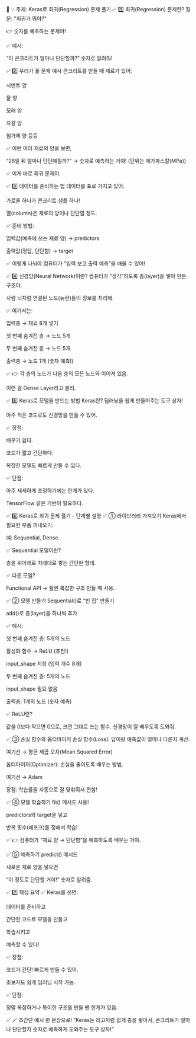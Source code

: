 🌟 💡 주제: Keras로 회귀(Regression) 문제 풀기
✅ 1️⃣ 회귀(Regression) 문제란?
질문: "회귀가 뭐야?"

👉 숫자를 예측하는 문제야!

✅ 예시:

“이 콘크리트가 얼마나 단단할까?” 숫자로 알려줘!

✅ 2️⃣ 우리가 풀 문제 예시
콘크리트를 만들 때 재료가 있어:

시멘트 양

물 양

모래 양

자갈 양

첨가제 양 등등

✅ 이런 여러 재료의 양을 보면,

“28일 뒤 얼마나 단단해질까?”
→ 숫자로 예측하는 거야! (단위는 메가파스칼(MPa))

✅ 이게 바로 회귀 문제야.

✅ 3️⃣ 데이터를 준비하는 법
데이터를 표로 가지고 있어.

가로줄 하나가 콘크리트 샘플 하나!

열(column)은 재료의 양이나 단단함 정도.

✅ 준비 방법:

입력값(예측에 쓰는 재료 양) → predictors

출력값(정답, 단단함) → target

✅ 이렇게 나눠야 컴퓨터가 “입력 보고 출력 예측”을 배울 수 있어!

✅ 4️⃣ 신경망(Neural Network)이란?
컴퓨터가 “생각”하도록 층(layer)을 쌓아 만든 구조야.

사람 뇌처럼 연결된 노드(뉴런)들이 정보를 처리해.

✅ 여기서는:

입력층 → 재료 8개 넣기

첫 번째 숨겨진 층 → 노드 5개

두 번째 숨겨진 층 → 노드 5개

출력층 → 노드 1개 (숫자 예측!)

✅ 👉 각 층의 노드가 다음 층의 모든 노드와 이어져 있음.

이런 걸 Dense Layer라고 불러.

✅ 5️⃣ Keras로 모델을 만드는 방법
Keras란?
딥러닝을 쉽게 만들어주는 도구 상자!

아주 적은 코드로도 신경망을 만들 수 있어.

✅ 장점:

배우기 쉽다.

코드가 짧고 간단하다.

복잡한 모델도 빠르게 만들 수 있다.

✅ 단점:

아주 세세하게 조정하기에는 한계가 있다.

TensorFlow 같은 기반이 필요하다.

✅ 6️⃣ Keras로 회귀 문제 풀기 - 단계별 설명
✅ ① 라이브러리 가져오기
Keras에서 필요한 부품 꺼내오기.

예: Sequential, Dense.

✅ Sequential 모델이란?

층을 위아래로 차례대로 쌓는 간단한 형태.

✅ 다른 모델?

Functional API → 훨씬 복잡한 구조 만들 때 사용.

✅ ② 모델 만들기
Sequential()로 “빈 집” 만들기

add()로 층(layer)을 하나씩 추가

✅ 예시:

첫 번째 숨겨진 층: 5개의 노드

활성화 함수 → ReLU (추천!)

input_shape 지정 (입력 개수 8개)

두 번째 숨겨진 층: 5개의 노드

input_shape 필요 없음

출력층: 1개의 노드 (숫자 예측)

✅ ReLU란?

값을 0보다 작으면 0으로, 크면 그대로 쓰는 함수.
신경망이 잘 배우도록 도와줘.

✅ ③ 손실 함수와 옵티마이저
손실 함수(Loss): 답이랑 예측값이 얼마나 다른지 계산.

여기선 → 평균 제곱 오차(Mean Squared Error)

옵티마이저(Optimizer): 손실을 줄이도록 배우는 방법.

여기선 → Adam

장점: 학습률을 자동으로 잘 맞춰줘서 편함!

✅ ④ 모델 학습하기
fit() 메서드 사용!

predictors와 target을 넣고

반복 횟수(에포크)를 정해서 학습!

✅ 👉 컴퓨터가 “재료 양 → 단단함”을 예측하도록 배우는 거야.

✅ ⑤ 예측하기
predict() 메서드

새로운 재료 양을 넣으면

“이 정도로 단단할 거야!” 숫자로 알려줌.

✅ 7️⃣ 핵심 요약
✅ Keras를 쓰면:

데이터를 준비하고

간단한 코드로 모델을 만들고

학습시키고

예측할 수 있다!

✅ 장점:

코드가 간단! 빠르게 만들 수 있어.

초보자도 쉽게 딥러닝 시작 가능.

✅ 단점:

정말 복잡하거나 특이한 구조를 만들 땐 한계가 있음.

✅ 🪄 초간단 예시 한 문장으로!
“Keras는 레고처럼 쉽게 층을 쌓아서, 콘크리트가 얼마나 단단할지 숫자로 예측하게 도와주는 도구 상자!”